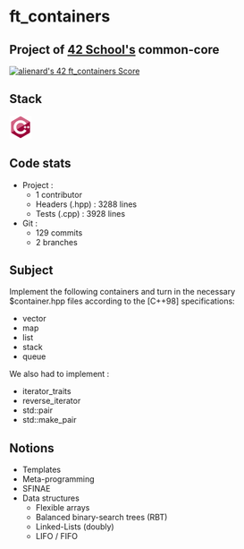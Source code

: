 # ft_containers

## Project of [42 School's](https://42.fr/en/homepage/) common-core

<a href="https://github.com/JaeSeoKim/badge42"><img src="https://badge42.vercel.app/api/v2/cl4cq9w7c004409k3asnbj82v/project/2119667" alt="alienard's 42 ft_containers Score" /></a>

## Stack

<a href="https://www.w3schools.com/cpp/" target="_blank" rel="noreferrer"> 
    <img src="https://raw.githubusercontent.com/devicons/devicon/master/icons/cplusplus/cplusplus-original.svg" alt="cplusplus" width="40" height="40"/> 
</a> 

## Code stats
- Project :
    - 1 contributor
    - Headers (.hpp) : 3288 lines
    - Tests (.cpp) : 3928 lines
- Git :
    - 129 commits
    - 2 branches

## Subject

Implement the following containers and turn in the necessary $container.hpp files according to the [C++98] specifications:   
- vector
- map
- list
- stack
- queue   

We also had to implement : 
- iterator_traits
- reverse_iterator
- std::pair
- std::make_pair

## Notions
- Templates
- Meta-programming
- SFINAE
- Data structures
    - Flexible arrays
    - Balanced binary-search trees (RBT)
    - Linked-Lists (doubly)
    - LIFO / FIFO